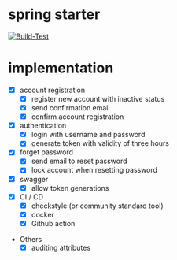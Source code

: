 # spring starter

[![Build-Test](https://github.com/ablil/spring-starter/actions/workflows/build-and-test.yml/badge.svg?branch=main)](https://github.com/ablil/spring-starter/actions/workflows/build-and-test.yml)

# implementation

- [x] account registration
  - [x] register new account with inactive status
  - [x] send confirmation email 
  - [x] confirm account registration
   
- [x] authentication
  - [x] login with username and password
  - [x] generate token with validity of three hours

- [x] forget password 
  - [x] send email to reset password
  - [x] lock account when resetting password 

- [x] swagger
  - [x] allow token generations

- [x] CI / CD
  - [x] checkstyle (or community standard tool)
  - [x] docker
  - [x] Github action

- Others
  - [x] auditing attributes